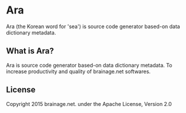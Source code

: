 # Ara

Ara (the Korean word for 'sea') is source code generator based-on data dictionary metadata.

## What is Ara?

Ara is source code generator based-on data dictionary metadata. To increase productivity and quality of brainage.net softwares.

## License

Copyright 2015 brainage.net. under the Apache License, Version 2.0
